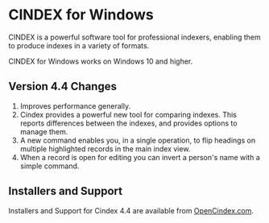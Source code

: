 # CINDEX for Windows
CINDEX is a powerful software tool for professional indexers, enabling them to produce indexes in a variety of formats.

CINDEX for Windows works on Windows 10 and higher.

## Version 4.4 Changes
1.	Improves performance generally.
2.	Cindex provides a powerful new tool for comparing indexes. This reports differences between the indexes, and provides options to manage them.
3.	A new command enables you, in a single operation, to flip headings on multiple highlighted records in the main index view.
4.	When a record is open for editing you can invert a person's name with a simple command.

## Installers and Support

Installers and Support for Cindex 4.4 are available from [OpenCindex.com](https://www.opencindex.com/download).

